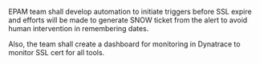 EPAM team shall develop automation to initiate triggers before SSL expire and efforts will be made to generate SNOW ticket from the alert to avoid human intervention in remembering dates. ​

Also, the team shall create a dashboard for monitoring in Dynatrace to monitor SSL cert for all tools. 
